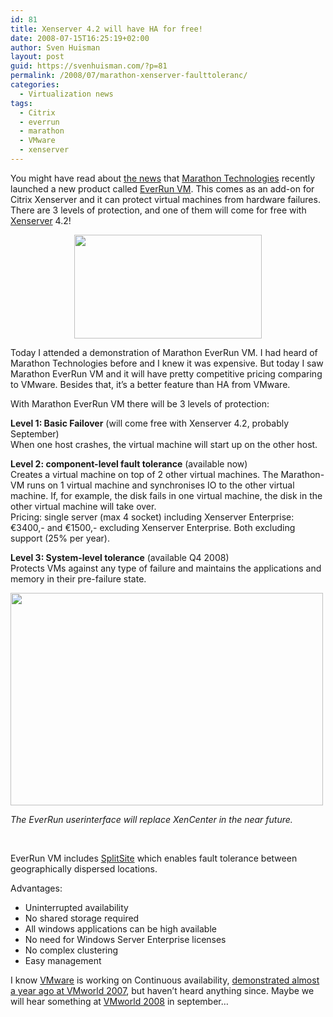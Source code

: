```yaml
---
id: 81
title: Xenserver 4.2 will have HA for free!
date: 2008-07-15T16:25:19+02:00
author: Sven Huisman
layout: post
guid: https://svenhuisman.com/?p=81
permalink: /2008/07/marathon-xenserver-faulttoleranc/
categories:
  - Virtualization news
tags:
  - Citrix
  - everrun
  - marathon
  - VMware
  - xenserver
---
```

[](https://svenhuisman.com/wp-content/uploads/2008/07/everrun_vm.jpg)You might have read about <a title="Marathon Everrun VM" href="https://www.marathontechnologies.com/press_release.html?id=538&rand=967565099" target="_blank">the news</a> that <a title="Marathon Technologies" href="https://www.marathontechnologies.com" target="_blank">Marathon Technologies</a> recently launched a new product called <a title="EverRun VM" href="https://www.marathontechnologies.com/high_availability_xenserver.html" target="_blank">EverRun VM</a>. This comes as an add-on for Citrix Xenserver and it can protect virtual machines from hardware failures. There are 3 levels of protection, and one of them will come for free with <a title="Xenserver" href="https://www.citrix.com/xenserver" target="_blank">Xenserver</a> 4.2!

<p style="text-align: center;">
  <img class="size-medium wp-image-82" title="everrun_vm" src="https://svenhuisman.com/wp-content/uploads/2008/07/everrun_vm-300x166.jpg" alt="" width="300" height="166" srcset="https://svenhuisman.com/wp-content/uploads/2008/07/everrun_vm-300x166.jpg 300w, https://svenhuisman.com/wp-content/uploads/2008/07/everrun_vm.jpg 450w" sizes="(max-width: 300px) 100vw, 300px" />
</p>

<!--more-->

Today I attended a demonstration of Marathon EverRun VM. I had heard of Marathon Technologies before and I knew it was expensive. But today I saw Marathon EverRun VM and it will have pretty competitive pricing comparing to VMware. Besides that, it&#8217;s a better feature than HA from VMware.

With Marathon EverRun VM there will be 3 levels of protection:

**Level 1: Basic Failover** (will come free with Xenserver 4.2, probably September)  
When one host crashes, the virtual machine will start up on the other host.

**Level 2: component-level fault tolerance** (available now)  
Creates a virtual machine on top of 2 other virtual machines. The Marathon-VM runs on 1 virtual machine and synchronises IO to the other virtual machine. If, for example, the disk fails in one virtual machine, the disk in the other virtual machine will take over.  
Pricing: single server (max 4 socket) including Xenserver Enterprise: €3400,- and €1500,- excluding Xenserver Enterprise. Both excluding support (25% per year).

**Level 3: System-level tolerance** (available Q4 2008)  
Protects VMs against any type of failure and maintains the applications and memory in their pre-failure state.

<img class="aligncenter size-full wp-image-83" title="everruninterface" src="https://svenhuisman.com/wp-content/uploads/2008/07/everruninterface.jpg" alt="" width="500" height="340" srcset="https://svenhuisman.com/wp-content/uploads/2008/07/everruninterface.jpg 825w, https://svenhuisman.com/wp-content/uploads/2008/07/everruninterface-300x204.jpg 300w" sizes="(max-width: 500px) 100vw, 500px" /> 

_The EverRun userinterface will replace XenCenter in the near future._

 

EverRun VM includes <a title="Splitsite" href="https://www.marathontechnologies.com/virtualization_and_disaster_recovery.html" target="_blank">SplitSite</a> which enables fault tolerance between geographically dispersed locations.

Advantages:

  * Uninterrupted availability
  * No shared storage required
  * All windows applications can be high available
  * No need for Windows Server Enterprise licenses
  * No complex clustering
  * Easy management

I know <a title="VMware" href="https://www.vmware.com" target="_blank">VMware</a> is working on Continuous availability, <a title="Continuous availability" href="https://blog.scottlowe.org/2007/09/13/vmworld-2007-day-3-keynote-liveblog/" target="_blank">demonstrated almost a year ago at VMworld 2007</a>, but haven&#8217;t heard anything since. Maybe we will hear something at <a title="VMworld 2008" href="https://www.vmworld.com/conferences/2008" target="_blank">VMworld 2008</a> in september&#8230;